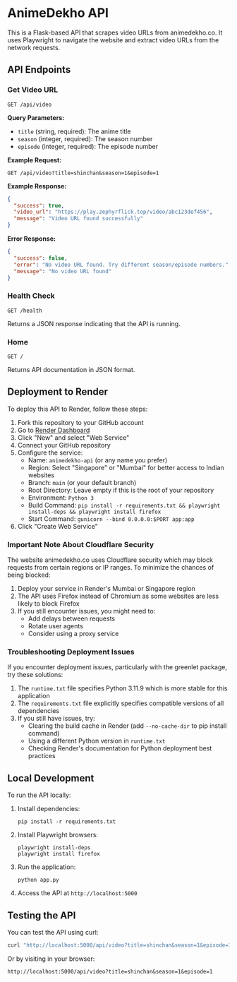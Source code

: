 # AnimeDekho API

This is a Flask-based API that scrapes video URLs from animedekho.co. It uses Playwright to navigate the website and extract video URLs from the network requests.

## API Endpoints

### Get Video URL

```
GET /api/video
```

**Query Parameters:**
- `title` (string, required): The anime title
- `season` (integer, required): The season number
- `episode` (integer, required): The episode number

**Example Request:**
```
GET /api/video?title=shinchan&season=1&episode=1
```

**Example Response:**
```json
{
  "success": true,
  "video_url": "https://play.zephyrflick.top/video/abc123def456",
  "message": "Video URL found successfully"
}
```

**Error Response:**
```json
{
  "success": false,
  "error": "No video URL found. Try different season/episode numbers.",
  "message": "No video URL found"
}
```

### Health Check

```
GET /health
```

Returns a JSON response indicating that the API is running.

### Home

```
GET /
```

Returns API documentation in JSON format.

## Deployment to Render

To deploy this API to Render, follow these steps:

1. Fork this repository to your GitHub account
2. Go to [Render Dashboard](https://dashboard.render.com/)
3. Click "New" and select "Web Service"
4. Connect your GitHub repository
5. Configure the service:
   - Name: `animedekho-api` (or any name you prefer)
   - Region: Select "Singapore" or "Mumbai" for better access to Indian websites
   - Branch: `main` (or your default branch)
   - Root Directory: Leave empty if this is the root of your repository
   - Environment: `Python 3`
   - Build Command: `pip install -r requirements.txt && playwright install-deps && playwright install firefox`
   - Start Command: `gunicorn --bind 0.0.0.0:$PORT app:app`
6. Click "Create Web Service"

### Important Note About Cloudflare Security

The website animedekho.co uses Cloudflare security which may block requests from certain regions or IP ranges. To minimize the chances of being blocked:

1. Deploy your service in Render's Mumbai or Singapore region
2. The API uses Firefox instead of Chromium as some websites are less likely to block Firefox
3. If you still encounter issues, you might need to:
   - Add delays between requests
   - Rotate user agents
   - Consider using a proxy service

### Troubleshooting Deployment Issues

If you encounter deployment issues, particularly with the greenlet package, try these solutions:

1. The `runtime.txt` file specifies Python 3.11.9 which is more stable for this application
2. The `requirements.txt` file explicitly specifies compatible versions of all dependencies
3. If you still have issues, try:
   - Clearing the build cache in Render (add `--no-cache-dir` to pip install command)
   - Using a different Python version in `runtime.txt`
   - Checking Render's documentation for Python deployment best practices

## Local Development

To run the API locally:

1. Install dependencies:
   ```
   pip install -r requirements.txt
   ```

2. Install Playwright browsers:
   ```
   playwright install-deps
   playwright install firefox
   ```

3. Run the application:
   ```
   python app.py
   ```

4. Access the API at `http://localhost:5000`

## Testing the API

You can test the API using curl:

```bash
curl "http://localhost:5000/api/video?title=shinchan&season=1&episode=1"
```

Or by visiting in your browser:
```
http://localhost:5000/api/video?title=shinchan&season=1&episode=1